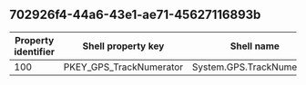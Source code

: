 ## 702926f4-44a6-43e1-ae71-45627116893b

Property identifier | Shell property key | Shell name | Alias
--- | --- | --- | ---
100 | PKEY_GPS_TrackNumerator | System.GPS.TrackNumerator | 

